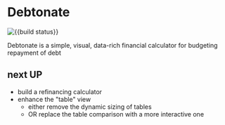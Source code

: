 # Debtonate

![{{build status}}](https://github.com/Kylep342/debtonate/workflows/deploy/badge.svg)


Debtonate is a simple, visual, data-rich financial calculator for budgeting repayment of debt

## next UP

 - build a refinancing calculator
 - enhance the "table" view
    - either remove the dynamic sizing of tables
    - OR replace the table comparison with a more interactive one